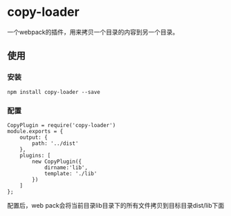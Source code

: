 # copy-loader
一个webpack的插件，用来拷贝一个目录的内容到另一个目录。

## 使用
### 安装
```
npm install copy-loader --save
```
### 配置
```
CopyPlugin = require('copy-loader')
module.exports = {
	output: {
		path: '../dist'
	},
	plugins: [
		new CopyPlugin({
			dirname:'lib',
			template: './lib'
		})
	]
};
```
配置后，web pack会将当前目录lib目录下的所有文件拷贝到目标目录dist/lib下面
